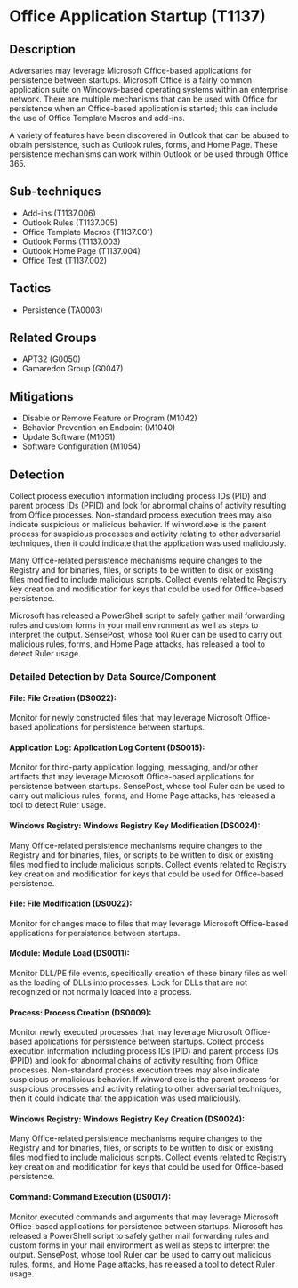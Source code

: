 # Office Application Startup (T1137)

## Description
Adversaries may leverage Microsoft Office-based applications for persistence between startups. Microsoft Office is a fairly common application suite on Windows-based operating systems within an enterprise network. There are multiple mechanisms that can be used with Office for persistence when an Office-based application is started; this can include the use of Office Template Macros and add-ins.

A variety of features have been discovered in Outlook that can be abused to obtain persistence, such as Outlook rules, forms, and Home Page. These persistence mechanisms can work within Outlook or be used through Office 365.

## Sub-techniques
- Add-ins (T1137.006)
- Outlook Rules (T1137.005)
- Office Template Macros (T1137.001)
- Outlook Forms (T1137.003)
- Outlook Home Page (T1137.004)
- Office Test (T1137.002)

## Tactics
- Persistence (TA0003)

## Related Groups
- APT32 (G0050)
- Gamaredon Group (G0047)

## Mitigations
- Disable or Remove Feature or Program (M1042)
- Behavior Prevention on Endpoint (M1040)
- Update Software (M1051)
- Software Configuration (M1054)

## Detection
Collect process execution information including process IDs (PID) and parent process IDs (PPID) and look for abnormal chains of activity resulting from Office processes. Non-standard process execution trees may also indicate suspicious or malicious behavior. If winword.exe is the parent process for suspicious processes and activity relating to other adversarial techniques, then it could indicate that the application was used maliciously.

Many Office-related persistence mechanisms require changes to the Registry and for binaries, files, or scripts to be written to disk or existing files modified to include malicious scripts. Collect events related to Registry key creation and modification for keys that could be used for Office-based persistence.

Microsoft has released a PowerShell script to safely gather mail forwarding rules and custom forms in your mail environment as well as steps to interpret the output. SensePost, whose tool Ruler can be used to carry out malicious rules, forms, and Home Page attacks, has released a tool to detect Ruler usage.

### Detailed Detection by Data Source/Component
#### File: File Creation (DS0022): 
Monitor for newly constructed files that may leverage Microsoft Office-based applications for persistence between startups.

#### Application Log: Application Log Content (DS0015): 
Monitor for third-party application logging, messaging, and/or other artifacts that may leverage Microsoft Office-based applications for persistence between startups. SensePost, whose tool Ruler can be used to carry out malicious rules, forms, and Home Page attacks, has released a tool to detect Ruler usage.

#### Windows Registry: Windows Registry Key Modification (DS0024): 
Many Office-related persistence mechanisms require changes to the Registry and for binaries, files, or scripts to be written to disk or existing files modified to include malicious scripts. Collect events related to Registry key creation and modification for keys that could be used for Office-based persistence.

#### File: File Modification (DS0022): 
Monitor for changes made to files that may leverage Microsoft Office-based applications for persistence between startups.

#### Module: Module Load (DS0011): 
Monitor DLL/PE file events, specifically creation of these binary files as well as the loading of DLLs into processes. Look for DLLs that are not recognized or not normally loaded into a process.

#### Process: Process Creation (DS0009): 
Monitor newly executed processes that may leverage Microsoft Office-based applications for persistence between startups. Collect process execution information including process IDs (PID) and parent process IDs (PPID) and look for abnormal chains of activity resulting from Office processes. Non-standard process execution trees may also indicate suspicious or malicious behavior. If winword.exe is the parent process for suspicious processes and activity relating to other adversarial techniques, then it could indicate that the application was used maliciously.

#### Windows Registry: Windows Registry Key Creation (DS0024): 
Many Office-related persistence mechanisms require changes to the Registry and for binaries, files, or scripts to be written to disk or existing files modified to include malicious scripts. Collect events related to Registry key creation and modification for keys that could be used for Office-based persistence.

#### Command: Command Execution (DS0017): 
Monitor executed commands and arguments that may leverage Microsoft Office-based applications for persistence between startups. Microsoft has released a PowerShell script to safely gather mail forwarding rules and custom forms in your mail environment as well as steps to interpret the output. SensePost, whose tool Ruler can be used to carry out malicious rules, forms, and Home Page attacks, has released a tool to detect Ruler usage.

